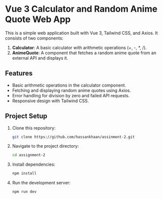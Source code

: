 # Vue 3 Calculator and Random Anime Quote Web App

This is a simple web application built with Vue 3, Tailwind CSS, and Axios. It consists of two components:

1. **Calculator**: A basic calculator with arithmetic operations (+, -, *, /).
2. **AnimeQuote**: A component that fetches a random anime quote from an external API and displays it.

## Features

- Basic arithmetic operations in the calculator component.
- Fetching and displaying random anime quotes using Axios.
- Error handling for division by zero and failed API requests.
- Responsive design with Tailwind CSS.

## Project Setup

1. Clone this repository:

   ```bash
   git clone https://github.com/hassankhaan/assinment-2.git
   
2. Navigate to the project directory:

   ```bash
   cd assignment-2
3. Install dependencies:

   ```bash
   npm install
4. Run the development server:

   ```bash
   npm run dev
   